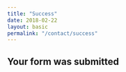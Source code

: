 ```yaml
---
title: "Success"
date: 2018-02-22
layout: basic
permalink: "/contact/success"
---
```


## Your form was submitted
